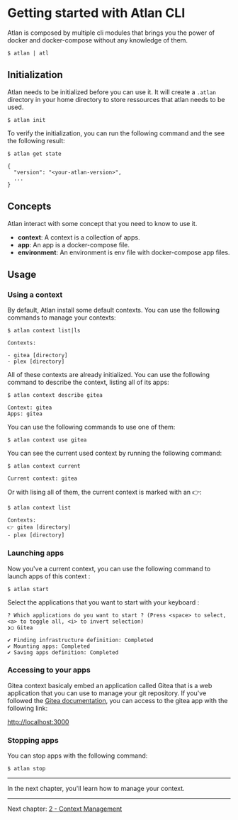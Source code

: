 # Getting started with Atlan CLI

Atlan is composed by multiple cli modules that brings you the power of docker and docker-compose without any knowledge of them.

```shell
$ atlan | atl
```

## Initialization

Atlan needs to be initialized before you can use it. It will create a `.atlan` directory in your home directory to store ressources that atlan needs to be used.

```shell    
$ atlan init
```

To verify the initialization, you can run the following command and the see the following result:

```shell
$ atlan get state

{
  "version": "<your-atlan-version>",
  ...
}
```

## Concepts

Atlan interact with some concept that you need to know to use it.

- **context**: A context is a collection of apps.
- **app**: An app is a docker-compose file.
- **environment**: An environment is env file with docker-compose app files.

## Usage

### Using a context
By default, Atlan install some default contexts. You can use the following commands to manage your contexts:

```shell
$ atlan context list|ls

Contexts:

- gitea [directory]
- plex [directory]
```


All of these contexts are already initialized. 
You can use the following command to describe the context, listing all of its apps:

```shell
$ atlan context describe gitea

Context: gitea
Apps: gitea
```

You can use the following commands to use one of them:

```shell
$ atlan context use gitea
```

You can see the current used context by running the following command:

```shell
$ atlan context current

Current context: gitea
```
Or with lising all of them, the current context is marked with an 👉:

```shell
$ atlan context list

Contexts:
👉 gitea [directory]
- plex [directory]
```

### Launching apps

Now you've a current context, you can use the following command to launch apps of this context :

```shell
$ atlan start
```

Select the applications that you want to start with your keyboard :

```shell
? Which applications do you want to start ? (Press <space> to select, <a> to toggle all, <i> to invert selection)
❯◯ Gitea

✔ Finding infrastructure definition: Completed
✔ Mounting apps: Completed
✔ Saving apps definition: Completed
```

### Accessing to your apps

Gitea context basicaly embed an application called Gitea that is a web application that you can use to manage your git repository.
If you've followed the [Gitea documentation](https://docs.gitea.io/en-us/), you can access to the gitea app with the following link:

[http://localhost:3000](http://localhost:3000)

### Stopping apps

You can stop apps with the following command:

```shell
$ atlan stop
```

___
In the next chapter, you'll learn how to manage your context.
___

Next chapter: [2 - Context Management](2-context-management.md)
